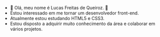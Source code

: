 - 👋 Olá, meu nome é Lucas Freitas de Queiroz. 👋
-  Estou interessado em me tornar um desenvolvedor front-end.
-  Atualmente estou estudando HTML5 e CSS3.
-  Estou disposto a adquirir muito conhecimento da área e colaborar em vários projetos.

<!---
LucasQueiroz667/LucasQueiroz667 is a ✨ special ✨ repository because its `README.md` (this file) appears on your GitHub profile.
You can click the Preview link to take a look at your changes.
--->
